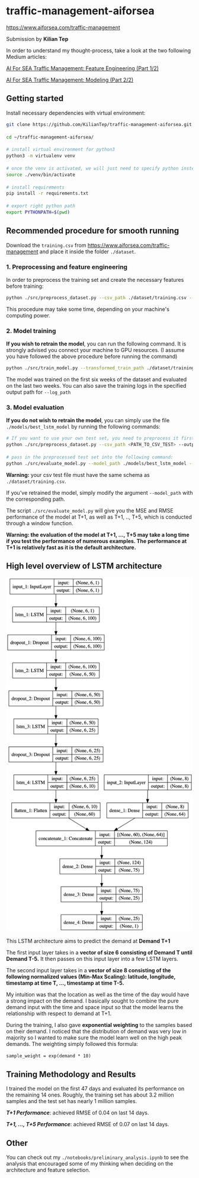 # traffic-management-aiforsea
https://www.aiforsea.com/traffic-management

Submission by **Kilian Tep**

In order to understand my thought-process, take a look at the two following Medium articles:

[AI For SEA Traffic Management: Feature Engineering (Part 1/2)](https://medium.com/@kiliantep/ai-for-sea-traffic-management-feature-engineering-part-1-2-e54f8d4eaa9e?postPublishedType=repub)

[AI For SEA Traffic Management: Modeling (Part 2/2)](https://medium.com/@kiliantep/ai-for-sea-traffic-management-modeling-part-2-2-45cf301bd37?postPublishedType=repub)

## Getting started
Install necessary dependencies with virtual environment:
```bash
git clone https://github.com/KilianTep/traffic-management-aiforsea.git

cd ~/traffic-management-aiforsea/

# install virtual environment for python3
python3 -m virtualenv venv

# once the venv is activated, we will just need to specify python instead of python3
source ./venv/bin/activate

# install requirements
pip install -r requirements.txt

# export right python path
export PYTHONPATH=$(pwd)
```

## Recommended procedure for smooth running
Download the `training.csv` from https://www.aiforsea.com/traffic-management and 
place it inside the folder `./dataset`.

### 1. Preprocessing and feature engineering
In order to preprocess the training set and create the necessary features before training:
```bash
python ./src/preprocess_dataset.py --csv_path ./dataset/training.csv --output_path ./dataset
```
This procedure may take some time, depending on your machine's computing power.

### 2. Model training
**If you wish to retrain the model**, you can run the following command. It is strongly advised you connect your machine
to GPU resources. (I assume you have followed the above procedure before running the command) 
```bash
python ./src/train_model.py --transformed_train_path ./dataset/training.csv_transformed.snappy.parquet --output_model_path ./models --epochs 30 --batch_size 128 --log_path ./src/logs
```
The model was trained on the first six weeks of the dataset and evaluated on the last two weeks.
You can also save the training logs in the specified output path for `--log_path`

### 3. Model evaluation
**If you do not wish to retrain the model**, you can simply use the file `./models/best_lstm_model` by running the following commands:
```bash
# If you want to use your own test set, you need to preprocess it first:
python ./src/preprocess_dataset.py --csv_path <PATH_TO_CSV_TEST> --output_path ./dataset

# pass in the preprocessed test set into the following command:
python ./src/evaluate_model.py --model_path ./models/best_lstm_model --transformed_test_df_path ./dataset/<PATH_TO_CSV_TEST>_transformed.snappy.parquet 
```
**Warning:** your csv test file must have the same schema as `./dataset/training.csv`.

If you've retrained the model, simply modify the argument `--model_path` with the corresponding path.

The script `./src/evaluate_model.py` will give you the MSE and RMSE performance of the model at T+1, as well as T+1, .., T+5, 
which is conducted through a window function.

**Warning: the evaluation of the model at T+1, ..., T+5 may take a long time if you test the performance of numerous 
examples. The performance at T+1 is relatively fast as it is the default architecture.**

## High level overview of LSTM architecture
![Model Architecture](model.png)

This LSTM architecture aims to predict the demand at **Demand T+1**

The first input layer takes in a **vector of size 6 consisting of Demand T until Demand T-5.**
It then passes on this input layer into a few LSTM layers.

The second input layer takes in a **vector of size 8 consisting of the following normalized values (Min-Max Scaling):
latitude, longitude, timestamp at time T, ..., timestamp at time T-5.**

My intuition was that the location as well as the time of the day would have a strong impact on the demand. I basically
sought to combine the pure demand input with the time and space input so that the model learns the relationship with 
respect to demand at T+1.

During the training, I also gave **exponential weighting** to the samples based on their demand.
I noticed that the distribution of demand was very low in majority so I wanted to make sure the model learn well on the
high peak demands. The weighting simply followed this formula:

``
sample_weight = exp(demand * 10)
``

## Training Methodology and Results
I trained the model on the first 47 days and evaluated its performance on the 
remaining 14 ones. Roughly, the training set has about 3.2 million samples and
the test set has nearly 1 million samples.

***T+1 Performance***: achieved RMSE of 0.04 on last 14 days.

***T+1, ..., T+5 Performance***: achieved RMSE of 0.07 on last 14 days.

## Other
You can check out my `./notebooks/preliminary_analysis.ipynb` to see the analysis that encouraged some of my thinking
when deciding on the architecture and feature selection.